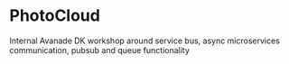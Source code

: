 # PhotoCloud

Internal Avanade DK workshop around service bus, async microservices communication, pubsub and queue functionality  
